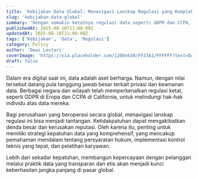 ```yaml
---
title: 'Kebijakan Data Global: Menavigasi Lanskap Regulasi yang Kompleks'
slug: 'kebijakan-data-global'
summary: 'Dengan semakin ketatnya regulasi data seperti GDPR dan CCPA, perusahaan harus memahami dan menavigasi lanskap kebijakan data global yang kompleks.'
publishedAt: 2025-08-10T11:00:00Z
updatedAt: 2025-08-10T11:00:00Z
tags: ['Kebijakan', 'Data', 'Regulasi']
category: Policy
author: 'Dewi Lestari'
coverImage: 'https://via.placeholder.com/1200x630/FF33A1/FFFFFF?text=Data+Policy'
draft: false
---
```


Dalam era digital saat ini, data adalah aset berharga. Namun, dengan nilai tersebut datang pula tanggung jawab besar terkait privasi dan keamanan data. Berbagai negara dan wilayah telah memperkenalkan regulasi ketat, seperti GDPR di Eropa dan CCPA di California, untuk melindungi hak-hak individu atas data mereka.

Bagi perusahaan yang beroperasi secara global, menavigasi lanskap regulasi ini bisa menjadi tantangan. Ketidakpatuhan dapat mengakibatkan denda besar dan kerusakan reputasi. Oleh karena itu, penting untuk memiliki strategi kepatuhan data yang komprehensif, yang mencakup pemahaman mendalam tentang persyaratan hukum, implementasi kontrol teknis yang tepat, dan pelatihan karyawan.

Lebih dari sekadar kepatuhan, membangun kepercayaan dengan pelanggan melalui praktik data yang transparan dan etis akan menjadi kunci keberhasilan jangka panjang di pasar global.
